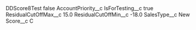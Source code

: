 <?xml version="1.0" encoding="UTF-8"?>
<CustomMetadata xmlns="http://soap.sforce.com/2006/04/metadata" xmlns:xsi="http://www.w3.org/2001/XMLSchema-instance" xmlns:xsd="http://www.w3.org/2001/XMLSchema">
    <label>DDScore8Test</label>
    <protected>false</protected>
    <values>
        <field>AccountPriority__c</field>
        <value xsi:nil="true"/>
    </values>
    <values>
        <field>IsForTesting__c</field>
        <value xsi:type="xsd:boolean">true</value>
    </values>
    <values>
        <field>ResidualCutOffMax__c</field>
        <value xsi:type="xsd:double">15.0</value>
    </values>
    <values>
        <field>ResidualCutOffMin__c</field>
        <value xsi:type="xsd:double">-18.0</value>
    </values>
    <values>
        <field>SalesType__c</field>
        <value xsi:type="xsd:string">New</value>
    </values>
    <values>
        <field>Score__c</field>
        <value xsi:type="xsd:string">C</value>
    </values>
</CustomMetadata>
